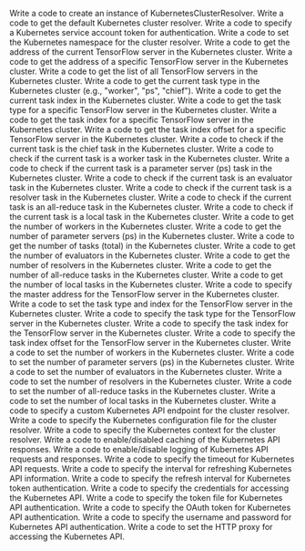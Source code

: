 Write a code to create an instance of KubernetesClusterResolver.
Write a code to get the default Kubernetes cluster resolver.
Write a code to specify a Kubernetes service account token for authentication.
Write a code to set the Kubernetes namespace for the cluster resolver.
Write a code to get the address of the current TensorFlow server in the Kubernetes cluster.
Write a code to get the address of a specific TensorFlow server in the Kubernetes cluster.
Write a code to get the list of all TensorFlow servers in the Kubernetes cluster.
Write a code to get the current task type in the Kubernetes cluster (e.g., "worker", "ps", "chief").
Write a code to get the current task index in the Kubernetes cluster.
Write a code to get the task type for a specific TensorFlow server in the Kubernetes cluster.
Write a code to get the task index for a specific TensorFlow server in the Kubernetes cluster.
Write a code to get the task index offset for a specific TensorFlow server in the Kubernetes cluster.
Write a code to check if the current task is the chief task in the Kubernetes cluster.
Write a code to check if the current task is a worker task in the Kubernetes cluster.
Write a code to check if the current task is a parameter server (ps) task in the Kubernetes cluster.
Write a code to check if the current task is an evaluator task in the Kubernetes cluster.
Write a code to check if the current task is a resolver task in the Kubernetes cluster.
Write a code to check if the current task is an all-reduce task in the Kubernetes cluster.
Write a code to check if the current task is a local task in the Kubernetes cluster.
Write a code to get the number of workers in the Kubernetes cluster.
Write a code to get the number of parameter servers (ps) in the Kubernetes cluster.
Write a code to get the number of tasks (total) in the Kubernetes cluster.
Write a code to get the number of evaluators in the Kubernetes cluster.
Write a code to get the number of resolvers in the Kubernetes cluster.
Write a code to get the number of all-reduce tasks in the Kubernetes cluster.
Write a code to get the number of local tasks in the Kubernetes cluster.
Write a code to specify the master address for the TensorFlow server in the Kubernetes cluster.
Write a code to set the task type and index for the TensorFlow server in the Kubernetes cluster.
Write a code to specify the task type for the TensorFlow server in the Kubernetes cluster.
Write a code to specify the task index for the TensorFlow server in the Kubernetes cluster.
Write a code to specify the task index offset for the TensorFlow server in the Kubernetes cluster.
Write a code to set the number of workers in the Kubernetes cluster.
Write a code to set the number of parameter servers (ps) in the Kubernetes cluster.
Write a code to set the number of evaluators in the Kubernetes cluster.
Write a code to set the number of resolvers in the Kubernetes cluster.
Write a code to set the number of all-reduce tasks in the Kubernetes cluster.
Write a code to set the number of local tasks in the Kubernetes cluster.
Write a code to specify a custom Kubernetes API endpoint for the cluster resolver.
Write a code to specify the Kubernetes configuration file for the cluster resolver.
Write a code to specify the Kubernetes context for the cluster resolver.
Write a code to enable/disabled caching of the Kubernetes API responses.
Write a code to enable/disable logging of Kubernetes API requests and responses.
Write a code to specify the timeout for Kubernetes API requests.
Write a code to specify the interval for refreshing Kubernetes API information.
Write a code to specify the refresh interval for Kubernetes token authentication.
Write a code to specify the credentials for accessing the Kubernetes API.
Write a code to specify the token file for Kubernetes API authentication.
Write a code to specify the OAuth token for Kubernetes API authentication.
Write a code to specify the username and password for Kubernetes API authentication.
Write a code to set the HTTP proxy for accessing the Kubernetes API.